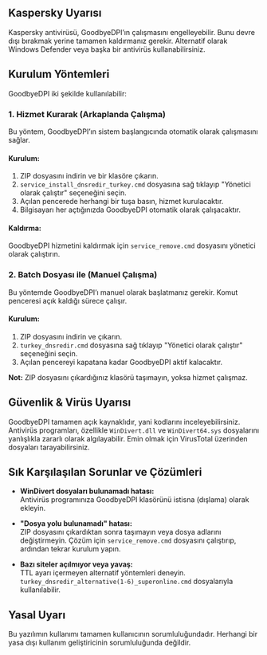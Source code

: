 ## Kaspersky Uyarısı

Kaspersky antivirüsü, GoodbyeDPI’ın çalışmasını engelleyebilir. Bunu devre dışı bırakmak yerine tamamen kaldırmanız gerekir. Alternatif olarak Windows Defender veya başka bir antivirüs kullanabilirsiniz.

## Kurulum Yöntemleri

GoodbyeDPI iki şekilde kullanılabilir:

### 1. Hizmet Kurarak (Arkaplanda Çalışma)

Bu yöntem, GoodbyeDPI’ın sistem başlangıcında otomatik olarak çalışmasını sağlar.

#### Kurulum:
1. ZIP dosyasını indirin ve bir klasöre çıkarın.
2. `service_install_dnsredir_turkey.cmd` dosyasına sağ tıklayıp "Yönetici olarak çalıştır" seçeneğini seçin.
3. Açılan pencerede herhangi bir tuşa basın, hizmet kurulacaktır.
4. Bilgisayarı her açtığınızda GoodbyeDPI otomatik olarak çalışacaktır.

#### Kaldırma:
GoodbyeDPI hizmetini kaldırmak için `service_remove.cmd` dosyasını yönetici olarak çalıştırın.

### 2. Batch Dosyası ile (Manuel Çalışma)

Bu yöntemde GoodbyeDPI’ı manuel olarak başlatmanız gerekir. Komut penceresi açık kaldığı sürece çalışır.

#### Kurulum:
1. ZIP dosyasını indirin ve çıkarın.
2. `turkey_dnsredir.cmd` dosyasına sağ tıklayıp "Yönetici olarak çalıştır" seçeneğini seçin.
3. Açılan pencereyi kapatana kadar GoodbyeDPI aktif kalacaktır.

**Not:** ZIP dosyasını çıkardığınız klasörü taşımayın, yoksa hizmet çalışmaz.

## Güvenlik & Virüs Uyarısı

GoodbyeDPI tamamen açık kaynaklıdır, yani kodlarını inceleyebilirsiniz. Antivirüs programları, özellikle `WinDivert.dll` ve `WinDivert64.sys` dosyalarını yanlışlıkla zararlı olarak algılayabilir. Emin olmak için VirusTotal üzerinden dosyaları tarayabilirsiniz.

## Sık Karşılaşılan Sorunlar ve Çözümleri

- **WinDivert dosyaları bulunamadı hatası:**  
  Antivirüs programınıza GoodbyeDPI klasörünü istisna (dışlama) olarak ekleyin.

- **"Dosya yolu bulunamadı" hatası:**  
  ZIP dosyasını çıkardıktan sonra taşımayın veya dosya adlarını değiştirmeyin. Çözüm için `service_remove.cmd` dosyasını çalıştırıp, ardından tekrar kurulum yapın.

- **Bazı siteler açılmıyor veya yavaş:**  
  TTL ayarı içermeyen alternatif yöntemleri deneyin. `turkey_dnsredir_alternative(1-6)_superonline.cmd` dosyalarıyla kullanılabilir.

## Yasal Uyarı

Bu yazılımın kullanımı tamamen kullanıcının sorumluluğundadır. Herhangi bir yasa dışı kullanım geliştiricinin sorumluluğunda değildir.
